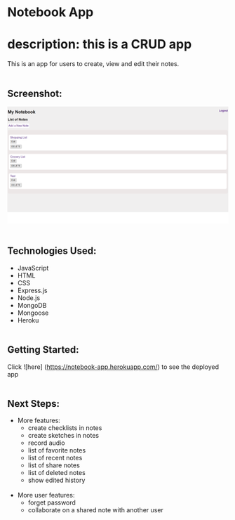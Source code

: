 # **Notebook App**

# description: this is a CRUD app
This is an app for users to create, view and edit their notes. 
<br><br>

## Screenshot:
![appscreenshot](https://github.com/KZKS01/notebook-app/blob/main/uploads/app%20screenshot.png?raw=true)
<br><br>

## Technologies Used:
* JavaScript
* HTML
* CSS
* Express.js
* Node.js
* MongoDB
* Mongoose
* Heroku
<br><br>

## Getting Started: 
Click ![here] (https://notebook-app.herokuapp.com/) to see the deployed app
<br><br>

## Next Steps:
* More features: 
  * create checklists in notes
  * create sketches in notes
  * record audio
  * list of favorite notes 
  * list of recent notes
  * list of share notes
  * list of deleted notes
  * show edited history 
  <br><br>
 * More user features: 
   * forget password
   * collaborate on a shared note with another user
   

